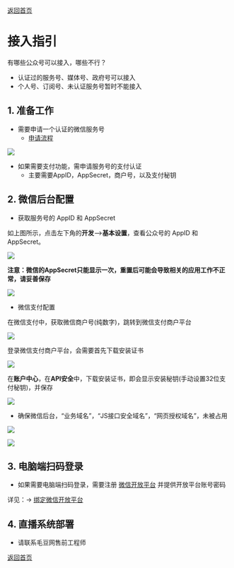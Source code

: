 [返回首页](../../README.md)

# 接入指引

有哪些公众号可以接入，哪些不行？

- 认证过的服务号、媒体号、政府号可以接入
- 个人号、订阅号、未认证服务号暂时不能接入

## 1. 准备工作

- 需要申请一个认证的微信服务号
  - [申请流程](https://mp.weixin.qq.com/)

![](https://docssl.cdn.maodou.io/docs/quickstart/certwechat.png)

- 如果需要支付功能，需申请服务号的支付认证
  - 主要需要AppID，AppSecret，商户号，以及支付秘钥

## 2. 微信后台配置

- 获取服务号的 AppID 和 AppSecret

如上图所示，点击左下角的**开发**-->**基本设置**，查看公众号的 AppID 和 AppSecret。

![](https://docssl.cdn.maodou.io/docs/quickstart/find_appid_2.png)

**注意：微信的AppSecret只能显示一次，重置后可能会导致相关的应用工作不正常，请妥善保存**

![](https://docssl.cdn.maodou.io/docs/quickstart/cfgappid.png)

- 微信支付配置

在微信支付中，获取微信商户号(纯数字)，跳转到微信支付商户平台

![](https://docssl.cdn.maodou.io/docs/quickstart/wechatpay1.png)

登录微信支付商户平台，会需要首先下载安装证书

![](https://docssl.cdn.maodou.io/docs/quickstart/wechatshanghu.png)

在**账户中心**，在**API安全**中，下载安装证书，即会显示安装秘钥(手动设置32位支付秘钥)，并保存

![](https://docssl.cdn.maodou.io/docs/quickstart/wechatpaykey.png)

- 确保微信后台，“业务域名”，“JS接口安全域名”，“网页授权域名”，未被占用

![](https://docssl.cdn.maodou.io/docs/quickstart/mp-weixin-setting1.png)

![](https://docssl.cdn.maodou.io/docs/quickstart/settings.png)

## 3. 电脑端扫码登录

- 如果需要电脑端扫码登录，需要注册 [微信开放平台](https://open.weixin.qq.com) 并提供开放平台账号密码

详见：-> [绑定微信开放平台](./open_wechat_bind.md)

## 4. 直播系统部署

- 请联系毛豆网售前工程师

[返回首页](../../README.md)